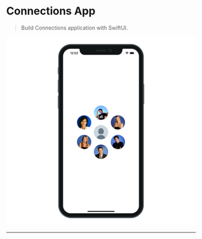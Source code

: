 # Connections App

> Build Connections application with SwiftUI.

![Connections App](./Connections.png "Connections App")

---
